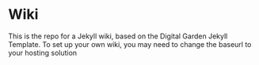 # Wiki
This is the repo for a Jekyll wiki, based on the Digital Garden Jekyll Template. To set up your own wiki, you may need to change the baseurl to your hosting solution
